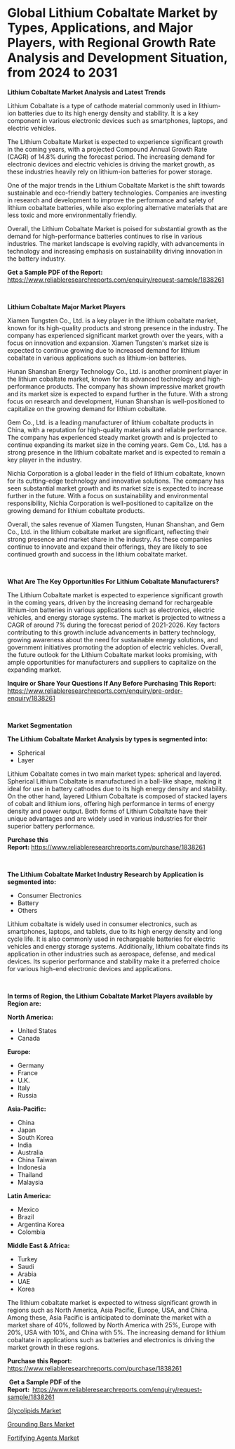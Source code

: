 <p><h1>Global Lithium Cobaltate Market by Types, Applications, and Major Players, with Regional Growth Rate Analysis and Development Situation, from 2024 to 2031</h1></p><p><strong>Lithium Cobaltate Market Analysis and Latest Trends</strong></p>
<p><p>Lithium Cobaltate is a type of cathode material commonly used in lithium-ion batteries due to its high energy density and stability. It is a key component in various electronic devices such as smartphones, laptops, and electric vehicles.</p><p>The Lithium Cobaltate Market is expected to experience significant growth in the coming years, with a projected Compound Annual Growth Rate (CAGR) of 14.8% during the forecast period. The increasing demand for electronic devices and electric vehicles is driving the market growth, as these industries heavily rely on lithium-ion batteries for power storage.</p><p>One of the major trends in the Lithium Cobaltate Market is the shift towards sustainable and eco-friendly battery technologies. Companies are investing in research and development to improve the performance and safety of lithium cobaltate batteries, while also exploring alternative materials that are less toxic and more environmentally friendly.</p><p>Overall, the Lithium Cobaltate Market is poised for substantial growth as the demand for high-performance batteries continues to rise in various industries. The market landscape is evolving rapidly, with advancements in technology and increasing emphasis on sustainability driving innovation in the battery industry.</p></p>
<p><strong>Get a Sample PDF of the Report:&nbsp;</strong> <a href="https://www.reliableresearchreports.com/enquiry/request-sample/1838261">https://www.reliableresearchreports.com/enquiry/request-sample/1838261</a></p>
<p>&nbsp;</p>
<p><strong>Lithium Cobaltate Major Market Players</strong></p>
<p><p>Xiamen Tungsten Co., Ltd. is a key player in the lithium cobaltate market, known for its high-quality products and strong presence in the industry. The company has experienced significant market growth over the years, with a focus on innovation and expansion. Xiamen Tungsten's market size is expected to continue growing due to increased demand for lithium cobaltate in various applications such as lithium-ion batteries.</p><p>Hunan Shanshan Energy Technology Co., Ltd. is another prominent player in the lithium cobaltate market, known for its advanced technology and high-performance products. The company has shown impressive market growth and its market size is expected to expand further in the future. With a strong focus on research and development, Hunan Shanshan is well-positioned to capitalize on the growing demand for lithium cobaltate.</p><p>Gem Co., Ltd. is a leading manufacturer of lithium cobaltate products in China, with a reputation for high-quality materials and reliable performance. The company has experienced steady market growth and is projected to continue expanding its market size in the coming years. Gem Co., Ltd. has a strong presence in the lithium cobaltate market and is expected to remain a key player in the industry.</p><p>Nichia Corporation is a global leader in the field of lithium cobaltate, known for its cutting-edge technology and innovative solutions. The company has seen substantial market growth and its market size is expected to increase further in the future. With a focus on sustainability and environmental responsibility, Nichia Corporation is well-positioned to capitalize on the growing demand for lithium cobaltate products.</p><p>Overall, the sales revenue of Xiamen Tungsten, Hunan Shanshan, and Gem Co., Ltd. in the lithium cobaltate market are significant, reflecting their strong presence and market share in the industry. As these companies continue to innovate and expand their offerings, they are likely to see continued growth and success in the lithium cobaltate market.</p></p>
<p>&nbsp;</p>
<p><strong>What Are The Key Opportunities For Lithium Cobaltate Manufacturers?</strong></p>
<p><p>The Lithium Cobaltate market is expected to experience significant growth in the coming years, driven by the increasing demand for rechargeable lithium-ion batteries in various applications such as electronics, electric vehicles, and energy storage systems. The market is projected to witness a CAGR of around 7% during the forecast period of 2021-2026. Key factors contributing to this growth include advancements in battery technology, growing awareness about the need for sustainable energy solutions, and government initiatives promoting the adoption of electric vehicles. Overall, the future outlook for the Lithium Cobaltate market looks promising, with ample opportunities for manufacturers and suppliers to capitalize on the expanding market.</p></p>
<p><strong>Inquire or Share Your Questions If Any Before Purchasing This Report:</strong> <a href="https://www.reliableresearchreports.com/enquiry/pre-order-enquiry/1838261">https://www.reliableresearchreports.com/enquiry/pre-order-enquiry/1838261</a></p>
<p>&nbsp;</p>
<p><strong>Market Segmentation</strong></p>
<p><strong>The Lithium Cobaltate Market Analysis by types is segmented into:</strong></p>
<p><ul><li>Spherical</li><li>Layer</li></ul></p>
<p><p>Lithium Cobaltate comes in two main market types: spherical and layered. Spherical Lithium Cobaltate is manufactured in a ball-like shape, making it ideal for use in battery cathodes due to its high energy density and stability. On the other hand, layered Lithium Cobaltate is composed of stacked layers of cobalt and lithium ions, offering high performance in terms of energy density and power output. Both forms of Lithium Cobaltate have their unique advantages and are widely used in various industries for their superior battery performance.</p></p>
<p><strong>Purchase this Report:&nbsp;</strong><a href="https://www.reliableresearchreports.com/purchase/1838261">https://www.reliableresearchreports.com/purchase/1838261</a></p>
<p>&nbsp;</p>
<p><strong>The Lithium Cobaltate Market Industry Research by Application is segmented into:</strong></p>
<p><ul><li>Consumer Electronics</li><li>Battery</li><li>Others</li></ul></p>
<p><p>Lithium cobaltate is widely used in consumer electronics, such as smartphones, laptops, and tablets, due to its high energy density and long cycle life. It is also commonly used in rechargeable batteries for electric vehicles and energy storage systems. Additionally, lithium cobaltate finds its application in other industries such as aerospace, defense, and medical devices. Its superior performance and stability make it a preferred choice for various high-end electronic devices and applications.</p></p>
<p>&nbsp;</p>
<p><strong>In terms of Region, the Lithium Cobaltate Market Players available by Region are:</strong></p>
<p>
    <p> <strong> North America: </strong>
        <ul>
            <li>United States</li>
            <li>Canada</li>
        </ul>
        </p> 
    <p> <strong> Europe: </strong>
        <ul>
            <li>Germany</li>
            <li>France</li>
            <li>U.K.</li>
            <li>Italy</li>
            <li>Russia</li>
        </ul>
        </p> 
    <p> <strong> Asia-Pacific: </strong>
        <ul>
            <li>China</li>
            <li>Japan</li>
            <li>South Korea</li>
            <li>India</li>
            <li>Australia</li>
            <li>China Taiwan</li>
            <li>Indonesia</li>
            <li>Thailand</li>
            <li>Malaysia</li>
        </ul>
        </p> 
    <p> <strong> Latin America: </strong>
        <ul>
            <li>Mexico</li>
            <li>Brazil</li>
            <li>Argentina Korea</li>
            <li>Colombia</li>
        </ul>
        </p> 
    <p> <strong> Middle East & Africa: </strong>
        <ul>
            <li>Turkey</li>
            <li>Saudi</li>
            <li>Arabia</li>
            <li>UAE</li>
            <li>Korea</li>
        </ul>
    </p>
    </p>
<p><p>The lithium cobaltate market is expected to witness significant growth in regions such as North America, Asia Pacific, Europe, USA, and China. Among these, Asia Pacific is anticipated to dominate the market with a market share of 40%, followed by North America with 25%, Europe with 20%, USA with 10%, and China with 5%. The increasing demand for lithium cobaltate in applications such as batteries and electronics is driving the market growth in these regions.</p></p>
<p><strong>Purchase this Report: </strong><a href="https://www.reliableresearchreports.com/purchase/1838261">https://www.reliableresearchreports.com/purchase/1838261</a></p>
<p>&nbsp;<strong>Get a Sample PDF of the Report:&nbsp;&nbsp;</strong><a href="https://www.reliableresearchreports.com/enquiry/request-sample/1838261">https://www.reliableresearchreports.com/enquiry/request-sample/1838261</a></p>
<p><strong></strong></p>
<p><p><a href="https://github.com/changoleonlaverguenzanoexiste/Market-Research-Report-List-2/blob/main/glycolipids-market.md">Glycolipids Market</a></p><p><a href="https://github.com/danielneavesallisons03mba/Market-Research-Report-List-1/blob/main/grounding-bars-market.md">Grounding Bars Market</a></p><p><a href="https://github.com/dimitrishawkinswaynenp91rgz/Market-Research-Report-List-1/blob/main/fortifying-agents-market.md">Fortifying Agents Market</a></p></p>